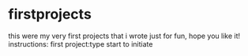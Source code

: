 # firstprojects
this were my very first projects that i wrote just for fun, hope you like it!
instructions:
first project:type start to initiate

